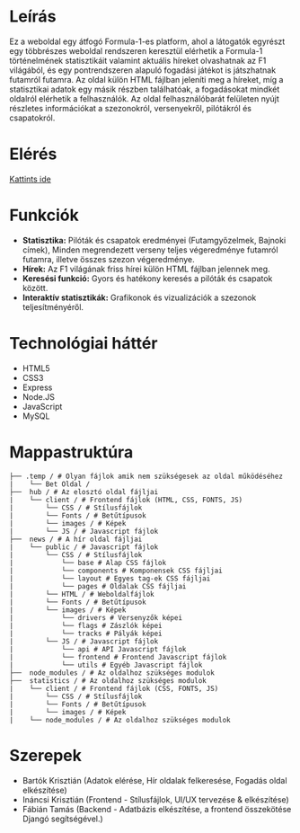 # Leírás
Ez a weboldal egy átfogó Formula-1-es platform, ahol a látogatók egyrészt egy többrészes weboldal rendszeren keresztül elérhetik a Formula-1 történelmének statisztikáit valamint aktuális híreket olvashatnak az F1 világából, és egy pontrendszeren alapuló fogadási játékot is játszhatnak futamról futamra. Az oldal külön HTML fájlban jeleníti meg a híreket, míg a statisztikai adatok egy másik részben találhatóak, a fogadásokat mindkét oldalról elérhetik a felhasználók. Az oldal felhasználóbarát felületen nyújt részletes információkat a szezonokról, versenyekről, pilótákról és csapatokról.

# Elérés
[Kattints ide](https://f1statsandnews.com/)

# Funkciók
- **Statisztika:** Pilóták és csapatok eredményei (Futamgyőzelmek, Bajnoki címek), Minden megrendezett verseny teljes végeredménye futamról futamra, illetve összes szezon végeredménye.
- **Hírek:** Az F1 világának friss hírei külön HTML fájlban jelennek meg.
- **Keresési funkció:** Gyors és hatékony keresés a pilóták és csapatok között.
- **Interaktív statisztikák:** Grafikonok és vizualizációk a szezonok teljesítményéről.

# Technológiai háttér
- HTML5
- CSS3
- Express
- Node.JS
- JavaScript
- MySQL

# Mappastruktúra
```
├── .temp / # Olyan fájlok amik nem szükségesek az oldal működéséhez
|    └── Bet Oldal /
├──  hub / # Az elosztó oldal fájljai
|    └── client / # Frontend fájlok (HTML, CSS, FONTS, JS)       
|        └── CSS / # Stílusfájlok
|        └── Fonts / # Betűtípusok
|        └── images / # Képek
|        └── JS / # Javascript fájlok 
├──  news / # A hír oldal fájljai
|    └── public / # Javascript fájlok
|        └── CSS / # Stílusfájlok
|            └── base # Alap CSS fájlok
|            └── components # Komponensek CSS fájljai
|            └── layout # Egyes tag-ek CSS fájljai
|            └── pages # Oldalak CSS fájljai
|        └── HTML / # Weboldalfájlok
|        └── Fonts / # Betűtípusok
|        └── images / # Képek
|            └── drivers # Versenyzők képei
|            └── flags # Zászlók képei
|            └── tracks # Pályák képei
|        └── JS / # Javascript fájlok 
|            └── api # API Javascript fájlok
|            └── frontend # Frontend Javascript fájlok
|            └── utils # Egyéb Javascript fájlok
├──  node_modules / # Az oldalhoz szükséges modulok
├──  statistics / # Az oldalhoz szükséges modulok
|    └── client / # Frontend fájlok (CSS, FONTS, JS)
|        └── CSS / # Stílusfájlok
|        └── Fonts / # Betűtípusok
|        └── images / # Képek
|    └── node_modules / # Az oldalhoz szükséges modulok
```

# Szerepek
- Bartók Krisztián (Adatok elérése, Hír oldalak felkeresése, Fogadás oldal elkészítése)
- Ináncsi Krisztián (Frontend - Stílusfájlok, UI/UX tervezése & elkészítése)
- Fábián Tamás (Backend - Adatbázis elkészítése, a frontend összekötése Djangó segítségével.)

